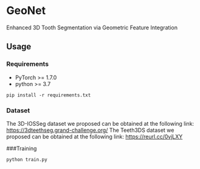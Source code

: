 # GeoNet
Enhanced 3D Tooth Segmentation via Geometric Feature Integration
## Usage

### Requirements

- PyTorch >= 1.7.0
- python >= 3.7
```
pip install -r requirements.txt
```

### Dataset
The 3D-IOSSeg dataset we proposed can be obtained at the following link:
https://3dteethseg.grand-challenge.org/
The Teeth3DS dataset we proposed can be obtained at the following link:
https://reurl.cc/0vjLXY


###Training

```shell
python train.py
```

